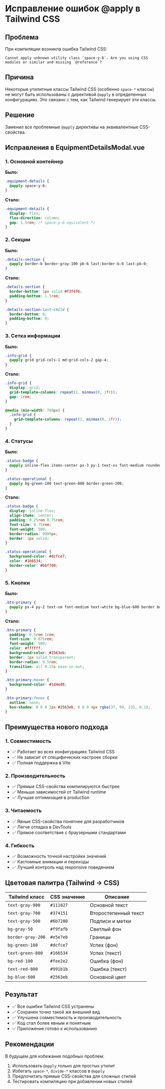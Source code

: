 # Исправление ошибок @apply в Tailwind CSS

## Проблема
При компиляции возникла ошибка Tailwind CSS:
```
Cannot apply unknown utility class `space-y-6`. Are you using CSS modules or similar and missing `@reference`?
```

## Причина
Некоторые утилитные классы Tailwind CSS (особенно `space-*` классы) не могут быть использованы с директивой `@apply` в определенных конфигурациях. Это связано с тем, как Tailwind генерирует эти классы.

## Решение
Заменил все проблемные `@apply` директивы на эквивалентные CSS-свойства.

## Исправления в EquipmentDetailsModal.vue

### 1. Основной контейнер
**Было:**
```css
.equipment-details {
  @apply space-y-6;
}
```

**Стало:**
```css
.equipment-details {
  display: flex;
  flex-direction: column;
  gap: 1.5rem; /* space-y-6 equivalent */
}
```

### 2. Секции
**Было:**
```css
.details-section {
  @apply border-b border-gray-100 pb-6 last:border-b-0 last:pb-0;
}
```

**Стало:**
```css
.details-section {
  border-bottom: 1px solid #f3f4f6;
  padding-bottom: 1.5rem;
}

.details-section:last-child {
  border-bottom: 0;
  padding-bottom: 0;
}
```

### 3. Сетка информации
**Было:**
```css
.info-grid {
  @apply grid grid-cols-1 md:grid-cols-2 gap-4;
}
```

**Стало:**
```css
.info-grid {
  display: grid;
  grid-template-columns: repeat(1, minmax(0, 1fr));
  gap: 1rem;
}

@media (min-width: 768px) {
  .info-grid {
    grid-template-columns: repeat(2, minmax(0, 1fr));
  }
}
```

### 4. Статусы
**Было:**
```css
.status-badge {
  @apply inline-flex items-center px-3 py-1 text-xs font-medium rounded-full border;
}

.status-operational {
  @apply bg-green-100 text-green-800 border-green-200;
}
```

**Стало:**
```css
.status-badge {
  display: inline-flex;
  align-items: center;
  padding: 0.25rem 0.75rem;
  font-size: 0.75rem;
  font-weight: 500;
  border-radius: 9999px;
  border: 1px solid;
}

.status-operational {
  background-color: #dcfce7;
  color: #166534;
  border-color: #bbf7d0;
}
```

### 5. Кнопки
**Было:**
```css
.btn-primary {
  @apply px-4 py-2 text-sm font-medium text-white bg-blue-600 border border-transparent rounded-lg hover:bg-blue-700 focus:outline-none focus:ring-2 focus:ring-blue-500 focus:ring-offset-2 transition-colors;
}
```

**Стало:**
```css
.btn-primary {
  padding: 0.5rem 1rem;
  font-size: 0.875rem;
  font-weight: 500;
  color: #ffffff;
  background-color: #2563eb;
  border: 1px solid transparent;
  border-radius: 0.5rem;
  transition: all 0.15s ease-in-out;
}

.btn-primary:hover {
  background-color: #1d4ed8;
}

.btn-primary:focus {
  outline: none;
  box-shadow: 0 0 0 2px #2563eb, 0 0 0 4px rgba(37, 99, 235, 0.1);
}
```

## Преимущества нового подхода

### 1. Совместимость
- ✅ Работает во всех конфигурациях Tailwind CSS
- ✅ Не зависит от специфических настроек сборки
- ✅ Полная поддержка в Vite

### 2. Производительность
- ✅ Прямые CSS-свойства компилируются быстрее
- ✅ Меньше зависимостей от Tailwind runtime
- ✅ Лучшая оптимизация в production

### 3. Читаемость
- ✅ Явные CSS-свойства понятнее для разработчиков
- ✅ Легче отладка в DevTools
- ✅ Прямое соответствие с браузерными стандартами

### 4. Гибкость
- ✅ Возможность точной настройки значений
- ✅ Кастомные анимации и переходы
- ✅ Лучший контроль над responsive поведением

## Цветовая палитра (Tailwind → CSS)

| Tailwind класс | CSS значение | Описание |
|----------------|--------------|----------|
| `text-gray-900` | `#111827` | Основной текст |
| `text-gray-700` | `#374151` | Второстепенный текст |
| `text-gray-500` | `#6b7280` | Подписи и метки |
| `bg-gray-50` | `#f9fafb` | Светлый фон |
| `border-gray-200` | `#e5e7eb` | Границы |
| `bg-green-100` | `#dcfce7` | Успех (фон) |
| `text-green-800` | `#166534` | Успех (текст) |
| `bg-red-100` | `#fee2e2` | Ошибка (фон) |
| `text-red-800` | `#991b1b` | Ошибка (текст) |
| `bg-blue-600` | `#2563eb` | Основной цвет |

## Результат
- ✅ Все ошибки Tailwind CSS устранены
- ✅ Сохранен точно такой же внешний вид
- ✅ Улучшена совместимость и производительность
- ✅ Код стал более явным и понятным
- ✅ Приложение готово к использованию

## Рекомендации
В будущем для избежания подобных проблем:
1. Использовать `@apply` только для простых утилит
2. Избегать `space-*`, `divide-*` классов в `@apply`
3. Предпочитать прямые CSS-свойства для сложных стилей
4. Тестировать компиляцию при добавлении новых стилей 
